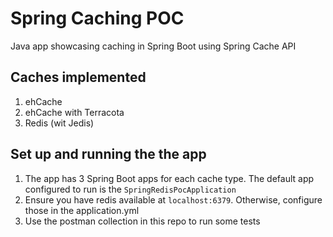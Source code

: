 # Spring Caching POC 

Java app showcasing caching in Spring Boot using Spring Cache API

## Caches implemented
1. ehCache
2. ehCache with Terracota
3. Redis (wit Jedis)

## Set up and running the the app
1. The app has 3 Spring Boot apps for each cache type. The default app configured to run is the `SpringRedisPocApplication`
2. Ensure you have redis available at `localhost:6379`. Otherwise, configure those in the application.yml
3. Use the postman collection in this repo to run some tests